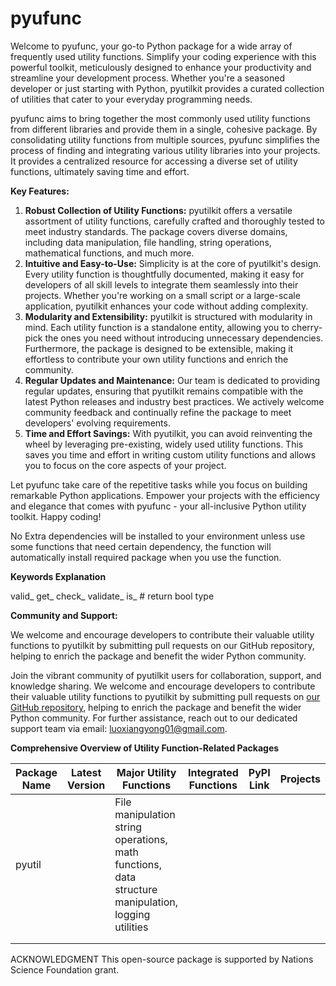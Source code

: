 # pyufunc

Welcome to pyufunc, your go-to Python package for a wide array of frequently used utility functions. Simplify your coding experience with this powerful toolkit, meticulously designed to enhance your productivity and streamline your development process. Whether you're a seasoned developer or just starting with Python, pyutilkit provides a curated collection of utilities that cater to your everyday programming needs.

pyufunc aims to bring together the most commonly used utility functions from different libraries and provide them in a single, cohesive package. By consolidating utility functions from multiple sources, pyufunc simplifies the process of finding and integrating various utility libraries into your projects. It provides a centralized resource for accessing a diverse set of utility functions, ultimately saving time and effort.

**Key Features:**

1. **Robust Collection of Utility Functions:** pyutilkit offers a versatile assortment of utility functions, carefully crafted and thoroughly tested to meet industry standards. The package covers diverse domains, including data manipulation, file handling, string operations, mathematical functions, and much more.
2. **Intuitive and Easy-to-Use:** Simplicity is at the core of pyutilkit's design. Every utility function is thoughtfully documented, making it easy for developers of all skill levels to integrate them seamlessly into their projects. Whether you're working on a small script or a large-scale application, pyutilkit enhances your code without adding complexity.
3. **Modularity and Extensibility:** pyutilkit is structured with modularity in mind. Each utility function is a standalone entity, allowing you to cherry-pick the ones you need without introducing unnecessary dependencies. Furthermore, the package is designed to be extensible, making it effortless to contribute your own utility functions and enrich the community.
4. **Regular Updates and Maintenance:** Our team is dedicated to providing regular updates, ensuring that pyutilkit remains compatible with the latest Python releases and industry best practices. We actively welcome community feedback and continually refine the package to meet developers' evolving requirements.
5. **Time and Effort Savings:** With pyutilkit, you can avoid reinventing the wheel by leveraging pre-existing, widely used utility functions. This saves you time and effort in writing custom utility functions and allows you to focus on the core aspects of your project.

Let pyufunc take care of the repetitive tasks while you focus on building remarkable Python applications. Empower your projects with the efficiency and elegance that comes with pyufunc - your all-inclusive Python utility toolkit. Happy coding!

No Extra dependencies will be installed to your environment unless use some functions that need certain dependency, the function will automatically install required package when you use the function.

**Keywords Explanation**

valid_
get_
check_
validate_
is_    # return bool type



**Community and Support:**

We welcome and encourage developers to contribute their valuable utility functions to pyutilkit by submitting pull requests on our GitHub repository, helping to enrich the package and benefit the wider Python community.

Join the vibrant community of pyutilkit users for collaboration, support, and knowledge sharing. We welcome and encourage developers to contribute their valuable utility functions to pyutilkit by submitting pull requests on [our GitHub repository](https://github.com/xyluo25/pyufunc), helping to enrich the package and benefit the wider Python community. For further assistance, reach out to our dedicated support team via email: luoxiangyong01@gmail.com.

**Comprehensive Overview of Utility Function-Related Packages**

| Package Name | Latest Version | Major Utility Functions                                                                                                    | Integrated Functions | PyPI Link | Projects |  |  |
| ------------ | -------------- | -------------------------------------------------------------------------------------------------------------------------- | -------------------- | --------- | -------- | - | - |
| pyutil       |                | File manipulation<br />string operations, <br />math functions, <br />data structure manipulation, <br />logging utilities |                      |           |          |  |  |
|              |                |                                                                                                                            |                      |           |          |  |  |
|              |                |                                                                                                                            |                      |           |          |  |  |

ACKNOWLEDGMENT
This open-source package is supported by Nations Science Foundation grant.